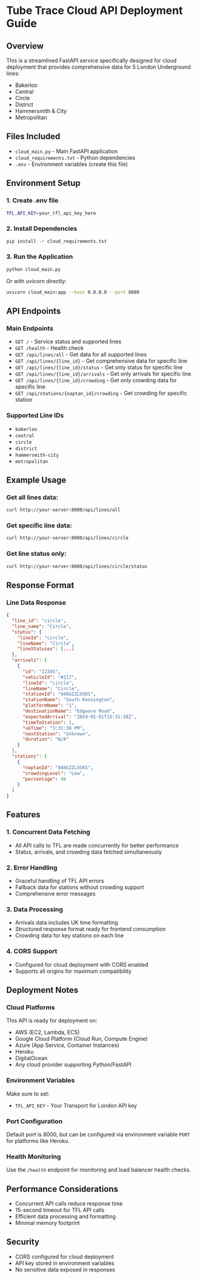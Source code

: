 # Tube Trace Cloud API Deployment Guide

## Overview
This is a streamlined FastAPI service specifically designed for cloud deployment that provides comprehensive data for 5 London Underground lines:
- Bakerloo
- Central  
- Circle
- District
- Hammersmith & City
- Metropolitan

## Files Included
- `cloud_main.py` - Main FastAPI application
- `cloud_requirements.txt` - Python dependencies
- `.env` - Environment variables (create this file)

## Environment Setup

### 1. Create .env file
```bash
TFL_API_KEY=your_tfl_api_key_here
```

### 2. Install Dependencies
```bash
pip install -r cloud_requirements.txt
```

### 3. Run the Application
```bash
python cloud_main.py
```

Or with uvicorn directly:
```bash
uvicorn cloud_main:app --host 0.0.0.0 --port 8000
```

## API Endpoints

### Main Endpoints
- `GET /` - Service status and supported lines
- `GET /health` - Health check
- `GET /api/lines/all` - Get data for all supported lines
- `GET /api/lines/{line_id}` - Get comprehensive data for specific line
- `GET /api/lines/{line_id}/status` - Get only status for specific line
- `GET /api/lines/{line_id}/arrivals` - Get only arrivals for specific line
- `GET /api/lines/{line_id}/crowding` - Get only crowding data for specific line
- `GET /api/stations/{naptan_id}/crowding` - Get crowding for specific station

### Supported Line IDs
- `bakerloo`
- `central`
- `circle`
- `district`
- `hammersmith-city`
- `metropolitan`

## Example Usage

### Get all lines data:
```bash
curl http://your-server:8000/api/lines/all
```

### Get specific line data:
```bash
curl http://your-server:8000/api/lines/circle
```

### Get line status only:
```bash
curl http://your-server:8000/api/lines/circle/status
```

## Response Format

### Line Data Response
```json
{
  "line_id": "circle",
  "line_name": "Circle",
  "status": {
    "lineId": "circle",
    "lineName": "Circle",
    "lineStatuses": [...]
  },
  "arrivals": [
    {
      "id": "12345",
      "vehicleId": "#217",
      "lineId": "circle",
      "lineName": "Circle",
      "stationId": "940GZZLUSKS",
      "stationName": "South Kensington",
      "platformName": "1",
      "destinationName": "Edgware Road",
      "expectedArrival": "2024-01-01T15:31:38Z",
      "timeToStation": 1,
      "ukTime": "3:31:38 PM",
      "nextStation": "Unknown",
      "duration": "N/A"
    }
  ],
  "stations": [
    {
      "naptanId": "940GZZLUSKS",
      "crowdingLevel": "Low",
      "percentage": 48
    }
  ]
}
```

## Features

### 1. Concurrent Data Fetching
- All API calls to TFL are made concurrently for better performance
- Status, arrivals, and crowding data fetched simultaneously

### 2. Error Handling
- Graceful handling of TFL API errors
- Fallback data for stations without crowding support
- Comprehensive error messages

### 3. Data Processing
- Arrivals data includes UK time formatting
- Structured response format ready for frontend consumption
- Crowding data for key stations on each line

### 4. CORS Support
- Configured for cloud deployment with CORS enabled
- Supports all origins for maximum compatibility

## Deployment Notes

### Cloud Platforms
This API is ready for deployment on:
- AWS (EC2, Lambda, ECS)
- Google Cloud Platform (Cloud Run, Compute Engine)
- Azure (App Service, Container Instances)
- Heroku
- DigitalOcean
- Any cloud provider supporting Python/FastAPI

### Environment Variables
Make sure to set:
- `TFL_API_KEY` - Your Transport for London API key

### Port Configuration
Default port is 8000, but can be configured via environment variable `PORT` for platforms like Heroku.

### Health Monitoring
Use the `/health` endpoint for monitoring and load balancer health checks.

## Performance Considerations
- Concurrent API calls reduce response time
- 15-second timeout for TFL API calls
- Efficient data processing and formatting
- Minimal memory footprint

## Security
- CORS configured for cloud deployment
- API key stored in environment variables
- No sensitive data exposed in responses

